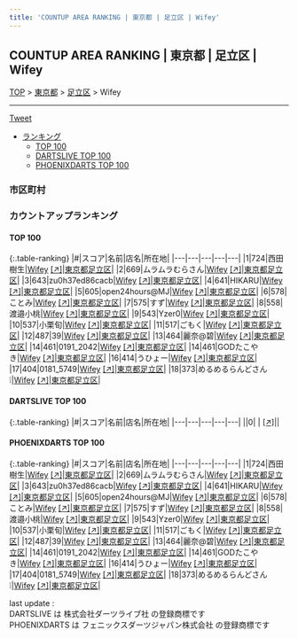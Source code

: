 ```yaml
---
title: 'COUNTUP AREA RANKING | 東京都 | 足立区 | Wifey'
---
```

## COUNTUP AREA RANKING | 東京都 | 足立区 | Wifey

[TOP](/darts/rank/) > [東京都](/darts/rank/東京都/) > [足立区](/darts/rank/東京都/足立区/) > Wifey

___

<a href="https://twitter.com/share?ref_src=twsrc%5Etfw" data-text="COUNTUP AREA RANKING | 東京都足立区Wifey" class="twitter-share-button" data-hashtags="DARTSLIVE,PHOENIXDARTS,darts,ダーツ" data-show-count="false">Tweet</a>

* [ランキング](#カウントアップランキング)
    * [TOP 100](#top-100)
    * [DARTSLIVE TOP 100](#dartslive-top-100)
    * [PHOENIXDARTS TOP 100](#phoenixdarts-top-100)

### 市区町村

<ul>

</ul>

### カウントアップランキング

#### TOP 100



{:.table-ranking}
|#|スコア|名前|店名|所在地|
|---|---|---|---|---|
|1|724|<span class="rank-name-pd">西田樹生</span>|<a href="/darts/rank/shops/90180.html">Wifey</a> <a href="https://vs.phoenixdarts.com/jp/shop/shopDetailInfo/s_90180?s_seq=90180">[↗]</a>|<a href="/darts/rank/東京都/足立区">東京都足立区</a>|
|2|669|<span class="rank-name-pd">ムラムラむらさん</span>|<a href="/darts/rank/shops/90180.html">Wifey</a> <a href="https://vs.phoenixdarts.com/jp/shop/shopDetailInfo/s_90180?s_seq=90180">[↗]</a>|<a href="/darts/rank/東京都/足立区">東京都足立区</a>|
|3|643|<span class="rank-name-pd">zu0h37ed86cacb</span>|<a href="/darts/rank/shops/90180.html">Wifey</a> <a href="https://vs.phoenixdarts.com/jp/shop/shopDetailInfo/s_90180?s_seq=90180">[↗]</a>|<a href="/darts/rank/東京都/足立区">東京都足立区</a>|
|4|641|<span class="rank-name-pd">HIKARU</span>|<a href="/darts/rank/shops/90180.html">Wifey</a> <a href="https://vs.phoenixdarts.com/jp/shop/shopDetailInfo/s_90180?s_seq=90180">[↗]</a>|<a href="/darts/rank/東京都/足立区">東京都足立区</a>|
|5|605|<span class="rank-name-pd">open24hours@MJ</span>|<a href="/darts/rank/shops/90180.html">Wifey</a> <a href="https://vs.phoenixdarts.com/jp/shop/shopDetailInfo/s_90180?s_seq=90180">[↗]</a>|<a href="/darts/rank/東京都/足立区">東京都足立区</a>|
|6|578|<span class="rank-name-pd">ことみ</span>|<a href="/darts/rank/shops/90180.html">Wifey</a> <a href="https://vs.phoenixdarts.com/jp/shop/shopDetailInfo/s_90180?s_seq=90180">[↗]</a>|<a href="/darts/rank/東京都/足立区">東京都足立区</a>|
|7|575|<span class="rank-name-pd">すず</span>|<a href="/darts/rank/shops/90180.html">Wifey</a> <a href="https://vs.phoenixdarts.com/jp/shop/shopDetailInfo/s_90180?s_seq=90180">[↗]</a>|<a href="/darts/rank/東京都/足立区">東京都足立区</a>|
|8|558|<span class="rank-name-pd">渡邉小桃</span>|<a href="/darts/rank/shops/90180.html">Wifey</a> <a href="https://vs.phoenixdarts.com/jp/shop/shopDetailInfo/s_90180?s_seq=90180">[↗]</a>|<a href="/darts/rank/東京都/足立区">東京都足立区</a>|
|9|543|<span class="rank-name-pd">Yzer0</span>|<a href="/darts/rank/shops/90180.html">Wifey</a> <a href="https://vs.phoenixdarts.com/jp/shop/shopDetailInfo/s_90180?s_seq=90180">[↗]</a>|<a href="/darts/rank/東京都/足立区">東京都足立区</a>|
|10|537|<span class="rank-name-pd">小栗旬</span>|<a href="/darts/rank/shops/90180.html">Wifey</a> <a href="https://vs.phoenixdarts.com/jp/shop/shopDetailInfo/s_90180?s_seq=90180">[↗]</a>|<a href="/darts/rank/東京都/足立区">東京都足立区</a>|
|11|517|<span class="rank-name-pd">ごもく</span>|<a href="/darts/rank/shops/90180.html">Wifey</a> <a href="https://vs.phoenixdarts.com/jp/shop/shopDetailInfo/s_90180?s_seq=90180">[↗]</a>|<a href="/darts/rank/東京都/足立区">東京都足立区</a>|
|12|487|<span class="rank-name-pd">39</span>|<a href="/darts/rank/shops/90180.html">Wifey</a> <a href="https://vs.phoenixdarts.com/jp/shop/shopDetailInfo/s_90180?s_seq=90180">[↗]</a>|<a href="/darts/rank/東京都/足立区">東京都足立区</a>|
|13|464|<span class="rank-name-pd">麗奈@碧</span>|<a href="/darts/rank/shops/90180.html">Wifey</a> <a href="https://vs.phoenixdarts.com/jp/shop/shopDetailInfo/s_90180?s_seq=90180">[↗]</a>|<a href="/darts/rank/東京都/足立区">東京都足立区</a>|
|14|461|<span class="rank-name-pd">0191_2042</span>|<a href="/darts/rank/shops/90180.html">Wifey</a> <a href="https://vs.phoenixdarts.com/jp/shop/shopDetailInfo/s_90180?s_seq=90180">[↗]</a>|<a href="/darts/rank/東京都/足立区">東京都足立区</a>|
|14|461|<span class="rank-name-pd">GODたこやき</span>|<a href="/darts/rank/shops/90180.html">Wifey</a> <a href="https://vs.phoenixdarts.com/jp/shop/shopDetailInfo/s_90180?s_seq=90180">[↗]</a>|<a href="/darts/rank/東京都/足立区">東京都足立区</a>|
|16|414|<span class="rank-name-pd">うひょー</span>|<a href="/darts/rank/shops/90180.html">Wifey</a> <a href="https://vs.phoenixdarts.com/jp/shop/shopDetailInfo/s_90180?s_seq=90180">[↗]</a>|<a href="/darts/rank/東京都/足立区">東京都足立区</a>|
|17|404|<span class="rank-name-pd">0181_5749</span>|<a href="/darts/rank/shops/90180.html">Wifey</a> <a href="https://vs.phoenixdarts.com/jp/shop/shopDetailInfo/s_90180?s_seq=90180">[↗]</a>|<a href="/darts/rank/東京都/足立区">東京都足立区</a>|
|18|373|<span class="rank-name-pd">めるめるらんどさん❕</span>|<a href="/darts/rank/shops/90180.html">Wifey</a> <a href="https://vs.phoenixdarts.com/jp/shop/shopDetailInfo/s_90180?s_seq=90180">[↗]</a>|<a href="/darts/rank/東京都/足立区">東京都足立区</a>|


#### DARTSLIVE TOP 100



{:.table-ranking}
|#|スコア|名前|店名|所在地|
|---|---|---|---|---|
||0|<span class="rank-name-dl"> </span>|<a href="/darts/rank/shops/.html"></a> <a href="">[↗]</a>|<a href="/darts/rank//"></a>|


#### PHOENIXDARTS TOP 100



{:.table-ranking}
|#|スコア|名前|店名|所在地|
|---|---|---|---|---|
|1|724|<span class="rank-name-pd">西田樹生</span>|<a href="/darts/rank/shops/90180.html">Wifey</a> <a href="https://vs.phoenixdarts.com/jp/shop/shopDetailInfo/s_90180?s_seq=90180">[↗]</a>|<a href="/darts/rank/東京都/足立区">東京都足立区</a>|
|2|669|<span class="rank-name-pd">ムラムラむらさん</span>|<a href="/darts/rank/shops/90180.html">Wifey</a> <a href="https://vs.phoenixdarts.com/jp/shop/shopDetailInfo/s_90180?s_seq=90180">[↗]</a>|<a href="/darts/rank/東京都/足立区">東京都足立区</a>|
|3|643|<span class="rank-name-pd">zu0h37ed86cacb</span>|<a href="/darts/rank/shops/90180.html">Wifey</a> <a href="https://vs.phoenixdarts.com/jp/shop/shopDetailInfo/s_90180?s_seq=90180">[↗]</a>|<a href="/darts/rank/東京都/足立区">東京都足立区</a>|
|4|641|<span class="rank-name-pd">HIKARU</span>|<a href="/darts/rank/shops/90180.html">Wifey</a> <a href="https://vs.phoenixdarts.com/jp/shop/shopDetailInfo/s_90180?s_seq=90180">[↗]</a>|<a href="/darts/rank/東京都/足立区">東京都足立区</a>|
|5|605|<span class="rank-name-pd">open24hours@MJ</span>|<a href="/darts/rank/shops/90180.html">Wifey</a> <a href="https://vs.phoenixdarts.com/jp/shop/shopDetailInfo/s_90180?s_seq=90180">[↗]</a>|<a href="/darts/rank/東京都/足立区">東京都足立区</a>|
|6|578|<span class="rank-name-pd">ことみ</span>|<a href="/darts/rank/shops/90180.html">Wifey</a> <a href="https://vs.phoenixdarts.com/jp/shop/shopDetailInfo/s_90180?s_seq=90180">[↗]</a>|<a href="/darts/rank/東京都/足立区">東京都足立区</a>|
|7|575|<span class="rank-name-pd">すず</span>|<a href="/darts/rank/shops/90180.html">Wifey</a> <a href="https://vs.phoenixdarts.com/jp/shop/shopDetailInfo/s_90180?s_seq=90180">[↗]</a>|<a href="/darts/rank/東京都/足立区">東京都足立区</a>|
|8|558|<span class="rank-name-pd">渡邉小桃</span>|<a href="/darts/rank/shops/90180.html">Wifey</a> <a href="https://vs.phoenixdarts.com/jp/shop/shopDetailInfo/s_90180?s_seq=90180">[↗]</a>|<a href="/darts/rank/東京都/足立区">東京都足立区</a>|
|9|543|<span class="rank-name-pd">Yzer0</span>|<a href="/darts/rank/shops/90180.html">Wifey</a> <a href="https://vs.phoenixdarts.com/jp/shop/shopDetailInfo/s_90180?s_seq=90180">[↗]</a>|<a href="/darts/rank/東京都/足立区">東京都足立区</a>|
|10|537|<span class="rank-name-pd">小栗旬</span>|<a href="/darts/rank/shops/90180.html">Wifey</a> <a href="https://vs.phoenixdarts.com/jp/shop/shopDetailInfo/s_90180?s_seq=90180">[↗]</a>|<a href="/darts/rank/東京都/足立区">東京都足立区</a>|
|11|517|<span class="rank-name-pd">ごもく</span>|<a href="/darts/rank/shops/90180.html">Wifey</a> <a href="https://vs.phoenixdarts.com/jp/shop/shopDetailInfo/s_90180?s_seq=90180">[↗]</a>|<a href="/darts/rank/東京都/足立区">東京都足立区</a>|
|12|487|<span class="rank-name-pd">39</span>|<a href="/darts/rank/shops/90180.html">Wifey</a> <a href="https://vs.phoenixdarts.com/jp/shop/shopDetailInfo/s_90180?s_seq=90180">[↗]</a>|<a href="/darts/rank/東京都/足立区">東京都足立区</a>|
|13|464|<span class="rank-name-pd">麗奈@碧</span>|<a href="/darts/rank/shops/90180.html">Wifey</a> <a href="https://vs.phoenixdarts.com/jp/shop/shopDetailInfo/s_90180?s_seq=90180">[↗]</a>|<a href="/darts/rank/東京都/足立区">東京都足立区</a>|
|14|461|<span class="rank-name-pd">0191_2042</span>|<a href="/darts/rank/shops/90180.html">Wifey</a> <a href="https://vs.phoenixdarts.com/jp/shop/shopDetailInfo/s_90180?s_seq=90180">[↗]</a>|<a href="/darts/rank/東京都/足立区">東京都足立区</a>|
|14|461|<span class="rank-name-pd">GODたこやき</span>|<a href="/darts/rank/shops/90180.html">Wifey</a> <a href="https://vs.phoenixdarts.com/jp/shop/shopDetailInfo/s_90180?s_seq=90180">[↗]</a>|<a href="/darts/rank/東京都/足立区">東京都足立区</a>|
|16|414|<span class="rank-name-pd">うひょー</span>|<a href="/darts/rank/shops/90180.html">Wifey</a> <a href="https://vs.phoenixdarts.com/jp/shop/shopDetailInfo/s_90180?s_seq=90180">[↗]</a>|<a href="/darts/rank/東京都/足立区">東京都足立区</a>|
|17|404|<span class="rank-name-pd">0181_5749</span>|<a href="/darts/rank/shops/90180.html">Wifey</a> <a href="https://vs.phoenixdarts.com/jp/shop/shopDetailInfo/s_90180?s_seq=90180">[↗]</a>|<a href="/darts/rank/東京都/足立区">東京都足立区</a>|
|18|373|<span class="rank-name-pd">めるめるらんどさん❕</span>|<a href="/darts/rank/shops/90180.html">Wifey</a> <a href="https://vs.phoenixdarts.com/jp/shop/shopDetailInfo/s_90180?s_seq=90180">[↗]</a>|<a href="/darts/rank/東京都/足立区">東京都足立区</a>|


<div class="footer border-top border-gray-light mt-5 pt-3 text-right text-gray">
    last update : <span style="font-weight: italic" id="foot_last_modified"></span><br />
    DARTSLIVE は 株式会社ダーツライブ社 の登録商標です<br />
    PHOENIXDARTS は フェニックスダーツジャパン株式会社 の登録商標です<br />
</div>

<script src="https://cdnjs.cloudflare.com/ajax/libs/jquery.tablesorter/2.31.3/js/jquery.tablesorter.min.js" integrity="sha512-qzgd5cYSZcosqpzpn7zF2ZId8f/8CHmFKZ8j7mU4OUXTNRd5g+ZHBPsgKEwoqxCtdQvExE5LprwwPAgoicguNg==" crossorigin="anonymous" referrerpolicy="no-referrer"></script>
<link rel="stylesheet" href="https://cdnjs.cloudflare.com/ajax/libs/jquery.tablesorter/2.31.3/css/theme.default.min.css" integrity="sha512-wghhOJkjQX0Lh3NSWvNKeZ0ZpNn+SPVXX1Qyc9OCaogADktxrBiBdKGDoqVUOyhStvMBmJQ8ZdMHiR3wuEq8+w==" crossorigin="anonymous" referrerpolicy="no-referrer" />
<script>
$(function() {
    $(".table-ranking").tablesorter({sortList:[[0, 0]]});
    $("#foot_last_modified").text(formatDate(new Date(document.lastModified), 'yyyy-MM-dd HH:mm:ss'));
});
</script>

<script async src="https://platform.twitter.com/widgets.js" charset="utf-8"></script>